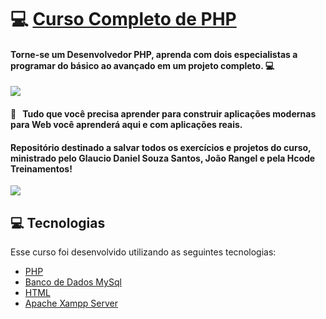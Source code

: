 # :computer: <a href="https://hcode.com.br/cursos/PHP7"> Curso Completo de PHP <a/>
#### Torne-se um Desenvolvedor PHP, aprenda com dois especialistas a programar do básico ao avançado em um projeto completo. :computer:
<img width="auto" src="https://github.com/PedroPadilhaPortella/PHP-Aulas-Hcode/blob/master/.github/php.jpg">


#### :purple_heart: &nbsp; Tudo que você precisa aprender para construir aplicações modernas para Web você aprenderá aqui e com aplicações reais.
#### Repositório destinado a salvar todos os exercícios e projetos do curso, ministrado pelo Glaucio Daniel Souza Santos, João Rangel e pela Hcode Treinamentos!

<img width="auto" src="https://github.com/PedroPadilhaPortella/PHP-Aulas-Hcode/blob/master/.github/instrutores.jpg">
  
  ## 💻  Tecnologias
Esse curso foi desenvolvido utilizando as seguintes tecnologias:
- [PHP](https://www.php.net/manual/pt_BR/index.php)
- [Banco de Dados MySql](https://www.mysql.com/)
- [HTML](https://developer.mozilla.org/pt-BR/docs/Web/HTML)
- [Apache Xampp Server](https://www.apachefriends.org/pt_br/index.html)
